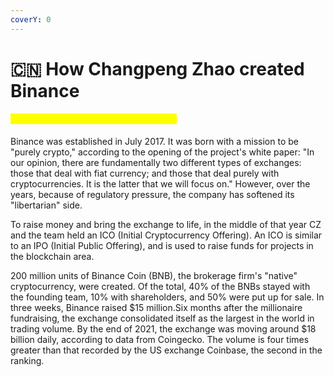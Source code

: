 ```yaml
---
coverY: 0
---
```


# 🇨🇳 How Changpeng Zhao created Binance

#### <mark style="color:yellow;">How Changpeng Zhao created Binance</mark>

Binance was established in July 2017. It was born with a mission to be "purely crypto," according to the opening of the project's white paper: "In our opinion, there are fundamentally two different types of exchanges: those that deal with fiat currency; and those that deal purely with cryptocurrencies. It is the latter that we will focus on." However, over the years, because of regulatory pressure, the company has softened its "libertarian" side.

To raise money and bring the exchange to life, in the middle of that year CZ and the team held an ICO (Initial Cryptocurrency Offering). An ICO is similar to an IPO (Initial Public Offering), and is used to raise funds for projects in the blockchain area.

200 million units of Binance Coin (BNB), the brokerage firm's "native" cryptocurrency, were created. Of the total, 40% of the BNBs stayed with the founding team, 10% with shareholders, and 50% were put up for sale. In three weeks, Binance raised $15 million.Six months after the millionaire fundraising, the exchange consolidated itself as the largest in the world in trading volume. By the end of 2021, the exchange was moving around $18 billion daily, according to data from Coingecko. The volume is four times greater than that recorded by the US exchange Coinbase, the second in the ranking.
